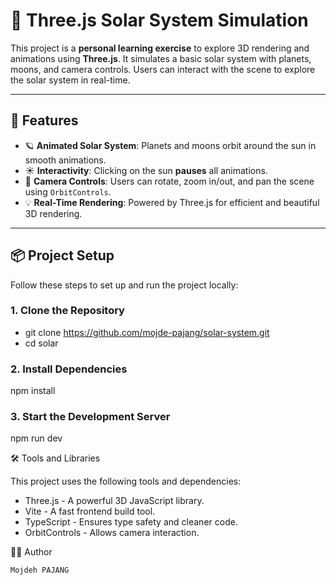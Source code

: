 # 🌌 Three.js Solar System Simulation

This project is a **personal learning exercise** to explore 3D rendering and animations using **Three.js**. It simulates a basic solar system with planets, moons, and camera controls. Users can interact with the scene to explore the solar system in real-time.

---

## 🚀 Features

- 🪐 **Animated Solar System**: Planets and moons orbit around the sun in smooth animations.  
- ☀️ **Interactivity**: Clicking on the sun **pauses** all animations.  
- 🎥 **Camera Controls**: Users can rotate, zoom in/out, and pan the scene using `OrbitControls`.  
- 💡 **Real-Time Rendering**: Powered by Three.js for efficient and beautiful 3D rendering.

---

## 📦 Project Setup

Follow these steps to set up and run the project locally:

### 1. Clone the Repository

- git clone https://github.com/mojde-pajang/solar-system.git
- cd solar

###  2. Install Dependencies
npm install

### 3. Start the Development Server
npm run dev


🛠️ Tools and Libraries

This project uses the following tools and dependencies:
- Three.js - A powerful 3D JavaScript library.
- Vite - A fast frontend build tool.
- TypeScript - Ensures type safety and cleaner code.
- OrbitControls - Allows camera interaction.

🧑‍🚀 Author

	Mojdeh PAJANG
